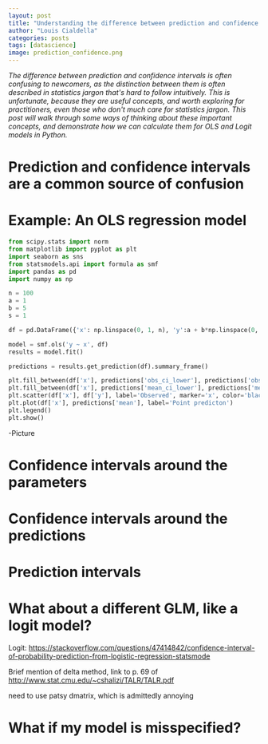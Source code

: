 ```yaml
---
layout: post
title: "Understanding the difference between prediction and confidence intervals of linear models in Python"
author: "Louis Cialdella"
categories: posts
tags: [datascience]
image: prediction_confidence.png
---
```


*The difference between prediction and confidence intervals is often confusing to newcomers, as the distinction between them is often described in statistics jargon that's hard to follow intuitively. This is unfortunate, because they are useful concepts, and worth exploring for practitioners, even those who don't much care for statistics jargon. This post will walk through some ways of thinking about these important concepts, and demonstrate how we can calculate them for OLS and Logit models in Python.*

# Prediction and confidence intervals are a common source of confusion



# Example: An OLS regression model

```python
from scipy.stats import norm
from matplotlib import pyplot as plt
import seaborn as sns
from statsmodels.api import formula as smf
import pandas as pd
import numpy as np

n = 100
a = 1
b = 5
s = 1

df = pd.DataFrame({'x': np.linspace(0, 1, n), 'y':a + b*np.linspace(0, 1, n) + norm(0, s).rvs(n)})

model = smf.ols('y ~ x', df)
results = model.fit()

predictions = results.get_prediction(df).summary_frame()

plt.fill_between(df['x'], predictions['obs_ci_lower'], predictions['obs_ci_upper'], alpha=.1, label='Prediction interval')
plt.fill_between(df['x'], predictions['mean_ci_lower'], predictions['mean_ci_upper'], alpha=.5, label='Confidence interval')
plt.scatter(df['x'], df['y'], label='Observed', marker='x', color='black')
plt.plot(df['x'], predictions['mean'], label='Point predicton')
plt.legend()
plt.show()
```

-Picture

# Confidence intervals around the parameters

# Confidence intervals around the predictions

# Prediction intervals

# What about a different GLM, like a logit model?

Logit: https://stackoverflow.com/questions/47414842/confidence-interval-of-probability-prediction-from-logistic-regression-statsmode

Brief mention of delta method, link to p. 69 of http://www.stat.cmu.edu/~cshalizi/TALR/TALR.pdf

need to use patsy dmatrix, which is admittedly annoying

# What if my model is misspecified?
